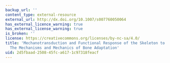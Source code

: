 ```yaml
---
backup_url: ''
content_type: external-resource
external_url: http://dx.doi.org/10.1007/s007760050064
has_external_licence_warning: true
has_external_license_warning: true
is_broken: ''
license: https://creativecommons.org/licenses/by-nc-sa/4.0/
title: 'Mechanotransduction and Functional Response of the Skeleton to Physical Stress:
  The Mechanisms and Mechanics of Bone Adaptation'
uid: 2d5fbaad-2508-45fc-a617-1c97318feacf
---
```

